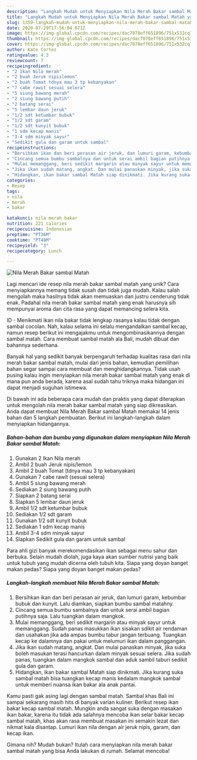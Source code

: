 ```yaml
---
description: "Langkah Mudah untuk Menyiapkan Nila Merah Bakar sambal Matah yang Enak"
title: "Langkah Mudah untuk Menyiapkan Nila Merah Bakar sambal Matah yang Enak"
slug: 1359-langkah-mudah-untuk-menyiapkan-nila-merah-bakar-sambal-matah-yang-enak
date: 2020-07-29T17:56:04.071Z
image: https://img-global.cpcdn.com/recipes/dac7078eff651896/751x532cq70/nila-merah-bakar-sambal-matah-foto-resep-utama.jpg
thumbnail: https://img-global.cpcdn.com/recipes/dac7078eff651896/751x532cq70/nila-merah-bakar-sambal-matah-foto-resep-utama.jpg
cover: https://img-global.cpcdn.com/recipes/dac7078eff651896/751x532cq70/nila-merah-bakar-sambal-matah-foto-resep-utama.jpg
author: Kate Cortez
ratingvalue: 4.3
reviewcount: 7
recipeingredient:
- "2 Ikan Nila merah"
- "2 buah Jeruk nipislemon"
- "2 buah Tomat tdnya mau 3 tp kebanyakan"
- "7 cabe rawit sesuai selera"
- "5 siung bawang merah"
- "2 siung bawang putih"
- "2 batang serai"
- "5 lembar daun jeruk"
- "1/2 sdt ketumbar bubuk"
- "1/2 sdt garam"
- "1/2 sdt kunyit bubuk"
- "1 sdm kecap manis"
- "3-4 sdm minyak sayur"
- "Sedikit gula dan garam untuk sambal"
recipeinstructions:
- "Bersihkan ikan dan beri perasan air jeruk, dan lumuri garam, kebumbar bubuk dan kunyit. Lalu diamkan, siapkan bumbu sambal matahny."
- "Cincang semua bumbu sambalnya dan untuk serai ambil bagian putihnya saja. Lalu tuangkan dalam mangkok."
- "Mulai memanggang, beri sedikit margarin atau minyak sayur untuk memanggang. Sudah panas masukkan ikan sisakan sdikit air rendaman dan usahakan jika ada ampas bumbu tabur jangan terbuang. Tuangkan kecap ke dalamnya dan pakai untuk melumuri ikan dalam panggangan."
- "Jika ikan sudah matang, angkat. Dan mulai panaskan minyak, jika suka boleh masukan terasi hancurkan dalam minyak sesuai selera. Jika sudah panas, tuangkan dalam mangkok sambal dan aduk sambil taburi sedikit gula dan garam."
- "Hidangkan, ikan bakar sambal Matah siap dinikmati. Jika kurang suka sambal matah bisa tuangkan kecap manis kedalam mangkok sambal untuk memberi nuansa ikan bakar ala anak pantai."
categories:
- Resep
tags:
- nila
- merah
- bakar

katakunci: nila merah bakar 
nutrition: 221 calories
recipecuisine: Indonesian
preptime: "PT36M"
cooktime: "PT48M"
recipeyield: "3"
recipecategory: Lunch

---
```



![Nila Merah Bakar sambal Matah](https://img-global.cpcdn.com/recipes/dac7078eff651896/751x532cq70/nila-merah-bakar-sambal-matah-foto-resep-utama.jpg)

Lagi mencari ide resep nila merah bakar sambal matah yang unik? Cara menyiapkannya memang tidak susah dan tidak juga mudah. Kalau salah mengolah maka hasilnya tidak akan memuaskan dan justru cenderung tidak enak. Padahal nila merah bakar sambal matah yang enak harusnya sih mempunyai aroma dan cita rasa yang dapat memancing selera kita.

ID - Menikmati ikan nila bakar tidak lengkap rasanya kalau tidak dengan sambal cocolan. Nah, kalau selama ini selalu mengandalkan sambal kecap, namun resep berikut ini mengajakmu untuk mengombinasikannya dengan sambal matah. Cara membuat sambal matah ala Bali, mudah dibuat dan bahannya sederhana.

Banyak hal yang sedikit banyak berpengaruh terhadap kualitas rasa dari nila merah bakar sambal matah, mulai dari jenis bahan, kemudian pemilihan bahan segar sampai cara membuat dan menghidangkannya. Tidak usah pusing kalau ingin menyiapkan nila merah bakar sambal matah yang enak di mana pun anda berada, karena asal sudah tahu triknya maka hidangan ini dapat menjadi suguhan istimewa.


Di bawah ini ada beberapa cara mudah dan praktis yang dapat diterapkan untuk mengolah nila merah bakar sambal matah yang siap dikreasikan. Anda dapat membuat Nila Merah Bakar sambal Matah memakai 14 jenis bahan dan 5 langkah pembuatan. Berikut ini langkah-langkah dalam menyiapkan hidangannya.

<!--inarticleads1-->

##### Bahan-bahan dan bumbu yang digunakan dalam menyiapkan Nila Merah Bakar sambal Matah:

1. Gunakan 2 Ikan Nila merah
1. Ambil 2 buah Jeruk nipis/lemon
1. Ambil 2 buah Tomat (tdnya mau 3 tp kebanyakan)
1. Gunakan 7 cabe rawit (sesuai selera)
1. Ambil 5 siung bawang merah
1. Sediakan 2 siung bawang putih
1. Siapkan 2 batang serai
1. Siapkan 5 lembar daun jeruk
1. Ambil 1/2 sdt ketumbar bubuk
1. Sediakan 1/2 sdt garam
1. Gunakan 1/2 sdt kunyit bubuk
1. Sediakan 1 sdm kecap manis
1. Ambil 3-4 sdm minyak sayur
1. Siapkan Sedikit gula dan garam untuk sambal


Para ahli gizi banyak merekomendasikan ikan sebagai menu sahur dan berbuka. Selain mudah diolah, juga kaya akan sumber nutrisi yang baik untuk tubuh yang mudah dicerna oleh tubuh kita. Siapa yang doyan banget makan pedas? Siapa yang doyan banget makan pedas? 

<!--inarticleads2-->

##### Langkah-langkah membuat Nila Merah Bakar sambal Matah:

1. Bersihkan ikan dan beri perasan air jeruk, dan lumuri garam, kebumbar bubuk dan kunyit. Lalu diamkan, siapkan bumbu sambal matahny.
1. Cincang semua bumbu sambalnya dan untuk serai ambil bagian putihnya saja. Lalu tuangkan dalam mangkok.
1. Mulai memanggang, beri sedikit margarin atau minyak sayur untuk memanggang. Sudah panas masukkan ikan sisakan sdikit air rendaman dan usahakan jika ada ampas bumbu tabur jangan terbuang. Tuangkan kecap ke dalamnya dan pakai untuk melumuri ikan dalam panggangan.
1. Jika ikan sudah matang, angkat. Dan mulai panaskan minyak, jika suka boleh masukan terasi hancurkan dalam minyak sesuai selera. Jika sudah panas, tuangkan dalam mangkok sambal dan aduk sambil taburi sedikit gula dan garam.
1. Hidangkan, ikan bakar sambal Matah siap dinikmati. Jika kurang suka sambal matah bisa tuangkan kecap manis kedalam mangkok sambal untuk memberi nuansa ikan bakar ala anak pantai.


Kamu pasti gak asing lagi dengan sambal matah. Sambal khas Bali ini sampai sekarang masih hits di banyak varian kuliner. Berikut resep ikan bakar kecap sambal matah. Mungkin anda sangat suka dengan masakan ikan bakar, karena itu tidak ada salahnya mencoba ikan selar bakar kecap sambal matah, khas akan rasa membuat masakan ini semakin lezat dan nikmat kala disantap. Lumuri ikan nila dengan air jeruk nipis, garam, dan kecap ikan. 

Gimana nih? Mudah bukan? Itulah cara menyiapkan nila merah bakar sambal matah yang bisa Anda lakukan di rumah. Selamat mencoba!

